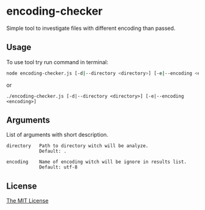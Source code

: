 # encoding-checker

Simple tool to investigate files with different encoding than passed.

## Usage

To use tool try run command in terminal:

```bash
node encoding-checker.js [-d|--directory <directory>] [-e|--encoding <encoding>]
```

or

```
./encoding-checker.js [-d|--directory <directory>] [-e|--encoding <encoding>]
```

## Arguments

List of arguments with short description.

```
directory   Path to directory witch will be analyze.
            Default: .

encoding    Name of encoding witch will be ignore in results list.
            Default: utf-8
```

## License

[The MIT License](http://piecioshka.mit-license.org)
